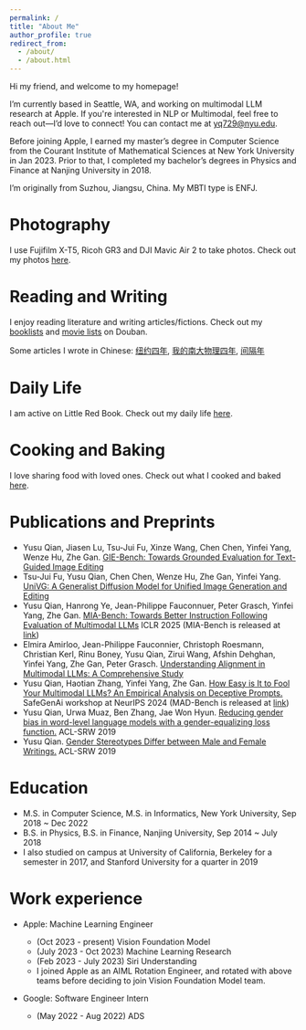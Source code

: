 ```yaml
---
permalink: /
title: "About Me"
author_profile: true
redirect_from: 
  - /about/
  - /about.html
---
```


Hi my friend, and welcome to my homepage!

I’m currently based in Seattle, WA, and working on multimodal LLM research at Apple. If you're interested in NLP or Multimodal, feel free to reach out—I’d love to connect! You can contact me at yq729@nyu.edu.

Before joining Apple, I earned my master’s degree in Computer Science from the Courant Institute of Mathematical Sciences at New York University in Jan 2023. Prior to that, I completed my bachelor’s degrees in Physics and Finance at Nanjing University in 2018.

I’m originally from Suzhou, Jiangsu, China. My MBTI type is ENFJ.


Photography
======
I use Fujifilm X-T5, Ricoh GR3 and DJI Mavic Air 2 to take photos. Check out my photos [here](https://www.instagram.com/yusu.photography?igshid=MmIzYWVlNDQ5Yg%3D%3D).

Reading and Writing
======
I enjoy reading literature and writing articles/fictions. Check out my [booklists](https://book.douban.com/people/175474535/collect) and [movie lists](https://movie.douban.com/people/175474535/collect) on Douban.

Some articles I wrote in Chinese: [纽约四年](https://www.douban.com/note/842247099/?dt_dapp=1), [我的南大物理四年](https://www.douban.com/note/842247099/?dt_dapp=1), [间隔年](https://www.douban.com/note/842650162/?dt_dapp=1)

Daily Life
======
I am active on Little Red Book. Check out my daily life [here](https://www.xiaohongshu.com/user/profile/5659625b03eb840671550451).

Cooking and Baking
======
I love sharing food with loved ones. Check out what I cooked and baked [here](https://m.xiachufang.com/cook/125422777/).

Publications and Preprints
======
* Yusu Qian, Jiasen Lu, Tsu-Jui Fu, Xinze Wang, Chen Chen, Yinfei Yang, Wenze Hu, Zhe Gan. [GIE-Bench: Towards Grounded Evaluation for Text-Guided Image Editing](https://arxiv.org/abs/2505.11493)
* Tsu-Jui Fu, Yusu Qian, Chen Chen, Wenze Hu, Zhe Gan, Yinfei Yang. [UniVG: A Generalist Diffusion Model for Unified Image Generation and Editing](https://arxiv.org/pdf/2503.12652)
* Yusu Qian, Hanrong Ye, Jean-Philippe Fauconnuer, Peter Grasch, Yinfei Yang, Zhe Gan. [MIA-Bench: Towards Better Instruction Following Evaluation of Multimodal LLMs](https://arxiv.org/pdf/2407.01509) ICLR 2025 (MIA-Bench is released at [link](https://github.com/apple/ml-mia-bench))
* Elmira Amirloo, Jean-Philippe Fauconnier, Christoph Roesmann, Christian Kerl, Rinu Boney, Yusu Qian, Zirui Wang, Afshin Dehghan, Yinfei Yang, Zhe Gan, Peter Grasch. [Understanding Alignment in Multimodal LLMs: A Comprehensive Study](https://arxiv.org/pdf/2407.02477)
* Yusu Qian, Haotian Zhang, Yinfei Yang, Zhe Gan. [How Easy is It to Fool Your Multimodal LLMs? An
Empirical Analysis on Deceptive Prompts.](https://arxiv.org/pdf/2402.13220.pdf) SafeGenAi workshop at NeurIPS 2024 (MAD-Bench is released at [link](https://github.com/apple/ml-mad-bench))
* Yusu Qian, Urwa Muaz, Ben Zhang, Jae Won Hyun. [Reducing gender bias in word-level language models with a gender-equalizing loss function.](https://aclanthology.org/P19-2031.pdf) ACL-SRW 2019
* Yusu Qian. [Gender Stereotypes Differ between Male and Female Writings.](https://aclanthology.org/P19-2007.pdf) ACL-SRW 2019

Education
======
* M.S. in Computer Science, M.S. in Informatics, New York University, Sep 2018 ~ Dec 2022
* B.S. in Physics, B.S. in Finance, Nanjing University, Sep 2014 ~ July 2018
* I also studied on campus at University of California, Berkeley for a semester in 2017, and Stanford University for a quarter in 2019

Work experience
======
* Apple: Machine Learning Engineer
  * (Oct 2023 - present) Vision Foundation Model 
  * (July 2023 - Oct 2023) Machine Learning Research
  * (Feb 2023 - July 2023) Siri Understanding
  * I joined Apple as an AIML Rotation Engineer, and rotated with above teams before deciding to join Vision Foundation Model team. 

* Google: Software Engineer Intern
  * (May 2022 - Aug 2022) ADS




